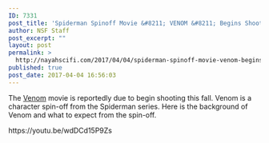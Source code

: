 ```yaml
---
ID: 7331
post_title: 'Spiderman Spinoff Movie &#8211; VENOM &#8211; Begins Shooting This Fall'
author: NSF Staff
post_excerpt: ""
layout: post
permalink: >
  http://nayahscifi.com/2017/04/04/spiderman-spinoff-movie-venom-begins-shooting-fall/
published: true
post_date: 2017-04-04 16:56:03
---
```

<p class="meaty">The <a class="autolink" title="Venom" href="http://www.ign.com/movies/venom" data-legacy-id="">Venom</a> movie is reportedly due to begin shooting this fall. Venom is a character spin-off from the Spiderman series. Here is the background of Venom and what to expect from the spin-off.</p>
https://youtu.be/wdDCd15P9Zs

&nbsp;